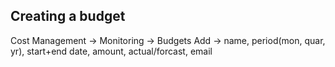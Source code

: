 ## Creating a budget
Cost Management -> Monitoring -> Budgets
   Add -> name, period(mon, quar, yr), start+end date, amount, actual/forcast, email